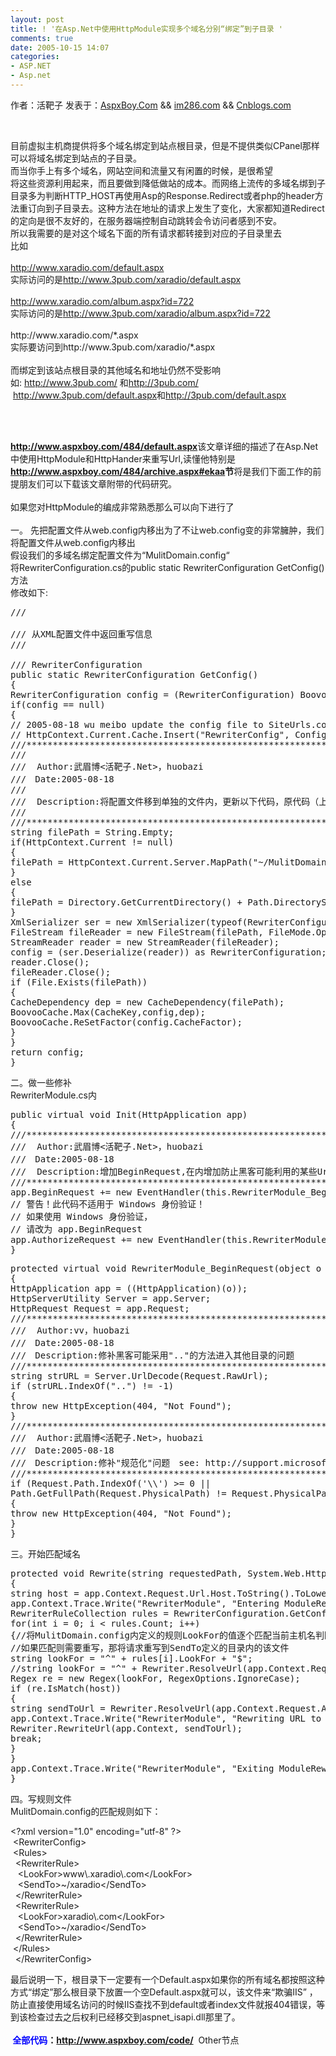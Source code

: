 ```yaml
---
layout: post
title: ! '在Asp.Net中使用HttpModule实现多个域名分别“绑定”到子目录 '
comments: true
date: 2005-10-15 14:07
categories:
- ASP.NET
- Asp.net
---
```


<p>作者：活靶子 发表于：<a href="http://www.aspxboy.com/">AspxBoy.Com</a> &amp;&amp; <a href="http://im286.com/">im286.com</a> &amp;&amp; <a href="http://cnblogs.com/">Cnblogs.com</a></p>
<br /><p>目前虚拟主机商提供将多个域名绑定到站点根目录，但是不提供类似CPanel那样可以将域名绑定到站点的子目录。<br />而当你手上有多个域名，网站空间和流量又有闲置的时候，是很希望<br />将这些资源利用起来，而且要做到降低做站的成本。而网络上流传的多域名绑到子目录多为判断HTTP_HOST再使用Asp的Response.Redirect或者php的header方法重订向到子目录去。这种方法在地址的请求上发生了变化，大家都知道Redirect的定向是很不友好的，在服务器端控制自动跳转会令访问者感到不安。<br />所以我需要的是对这个域名下面的所有请求都转接到对应的子目录里去<br />比如<br /><br /><a href="http://www.xaradio.com/default.aspx">http://www.xaradio.com/default.aspx</a><br />实际访问的是<a href="http://www.3pub.com/xaradio/default.aspx">http://www.3pub.com/xaradio/default.aspx</a><br /><br /><a href="http://www.xaradio.com/album.aspx?id=722">http://www.xaradio.com/album.aspx?id=722</a><br />实际访问的是<a href="http://www.3pub.com/xaradio/album.aspx?id=722">http://www.3pub.com/xaradio/album.aspx?id=722</a><br /><br />http://www.xaradio.com/*.aspx<br />实际要访问到http://www.3pub.com/xaradio/*.aspx<br /><br />而绑定到该站点根目录的其他域名和地址仍然不受影响<br />如: <a href="http://www.3pub.com/">http://www.3pub.com/</a> 和<a href="http://3pub.com/">http://3pub.com/</a><br /> <a href="http://www.3pub.com/default.aspx">http://www.3pub.com/default.aspx</a>和<a href="http://3pub.com/default.aspx">http://3pub.com/default.aspx</a></p>
<br /><p><br /><a href="http://www.aspxboy.com/484/default.aspx"><strong>http://www.aspxboy.com/484/default.aspx</strong></a>该文章详细的描述了在Asp.Net中使用HttpModule和HttpHander来重写Url,读懂他特别是<a href="http://www.aspxboy.com/484/archive.aspx#ekaa"><strong>http://www.aspxboy.com/484/archive.aspx#ekaa</strong></a><strong>节</strong>将是我们下面工作的前提朋友们可以下载该文章附带的代码研究。<br /><br />如果您对HttpModule的编成非常熟悉那么可以向下进行了<br /><br />一。 先把配置文件从web.config内移出为了不让web.config变的非常臃肿，我们将配置文件从web.config内移出<br />假设我们的多域名绑定配置文件为“MulitDomain.config“<br />将RewriterConfiguration.cs的public static RewriterConfiguration GetConfig()方法<br />修改如下:<br /></p>
<pre>/// <summary>
/// 从XML配置文件中返回重写信息
/// </summary>
/// <returns>RewriterConfiguration</returns>
public static RewriterConfiguration GetConfig()
{
RewriterConfiguration config = (RewriterConfiguration) BoovooCache.Get(CacheKey);
if(config == null)
{
// 2005-08-18 wu meibo update the config file to SiteUrls.config
// HttpContext.Current.Cache.Insert("RewriterConfig", ConfigurationSettings.GetConfig("RewriterConfig"));
///************************************************************************************
///
///  Author:武眉博&lt;活靶子.Net&gt;，huobazi
///　Date:2005-08-18
///
///  Description:将配置文件移到单独的文件内，更新以下代码，原代码（上一行）停止工作
///
///************************************************************************************
string filePath = String.Empty;
if(HttpContext.Current != null)
{
filePath = HttpContext.Current.Server.MapPath("~/MulitDomain.config");
}
else
{
filePath = Directory.GetCurrentDirectory() + Path.DirectorySeparatorChar + "MulitDomain.config";
}
XmlSerializer ser = new XmlSerializer(typeof(RewriterConfiguration));
FileStream fileReader = new FileStream(filePath, FileMode.Open, FileAccess.Read, FileShare.Read);
StreamReader reader = new StreamReader(fileReader);
config = (ser.Deserialize(reader)) as RewriterConfiguration;
reader.Close();
fileReader.Close();
if (File.Exists(filePath))
{
CacheDependency dep = new CacheDependency(filePath);
BoovooCache.Max(CacheKey,config,dep);
BoovooCache.ReSetFactor(config.CacheFactor);
}
}
return config;
} </pre>
<p>二。做一些修补<br />RewriterModule.cs内<br /></p>
<pre>public virtual void Init(HttpApplication app)
{
///**********************************************************************************
///  Author:武眉博&lt;活靶子.Net&gt;，huobazi
///　Date:2005-08-18
///  Description:增加BeginRequest,在内增加防止黑客可能利用的某些Url漏洞攻击的代码
///**********************************************************************************
app.BeginRequest += new EventHandler(this.RewriterModule_BeginRequest);
// 警告！此代码不适用于 Windows 身份验证！
// 如果使用 Windows 身份验证，
// 请改为 app.BeginRequest
app.AuthorizeRequest += new EventHandler(this.RewriterModule_AuthorizeRequest);
} </pre>
<pre>protected virtual void RewriterModule_BeginRequest(object o , EventArgs e)
{
HttpApplication app = ((HttpApplication)(o));
HttpServerUtility Server = app.Server;
HttpRequest Request = app.Request;
///************************************************************
///  Author:vv，huobazi
///　Date:2005-08-18
///　Description:修补黑客可能采用".."的方法进入其他目录的问题
///************************************************************
string strURL = Server.UrlDecode(Request.RawUrl);
if (strURL.IndexOf("..") != -1)
{
throw new HttpException(404, "Not Found");
}
///**********************************************************************************
///  Author:武眉博&lt;活靶子.Net&gt;，huobazi
///　Date:2005-08-18
///　Description:修补"规范化"问题　see: http://support.microsoft.com/?kbid=887459
///***********************************************************************************
if (Request.Path.IndexOf('\\') &gt;= 0 ||
Path.GetFullPath(Request.PhysicalPath) != Request.PhysicalPath)
{
throw new HttpException(404, "Not Found");
}
} </pre>
<p>三。开始匹配域名<br /></p>
<pre>protected void Rewrite(string requestedPath, System.Web.HttpApplication app)
{
string host = app.Context.Request.Url.Host.ToString().ToLower();
app.Context.Trace.Write("RewriterModule", "Entering ModuleRewriter");
RewriterRuleCollection rules = RewriterConfiguration.GetConfig().Rules;
for(int i = 0; i &lt; rules.Count; i++)
{//将MulitDomain.config内定义的规则LookFor的值逐个匹配当前主机名判断否被定义了需要重写
//如果匹配则需要重写，那将请求重写到SendTo定义的目录内的该文件
string lookFor = "^" + rules[i].LookFor + "$";
//string lookFor = "^" + Rewriter.ResolveUrl(app.Context.Request.ApplicationPath, rules[i].LookFor + requestedPath) + "$";
Regex re = new Regex(lookFor, RegexOptions.IgnoreCase);
if (re.IsMatch(host))
{
string sendToUrl = Rewriter.ResolveUrl(app.Context.Request.ApplicationPath,  rules[i].SendTo + requestedPath);
app.Context.Trace.Write("RewriterModule", "Rewriting URL to " + sendToUrl);
Rewriter.RewriteUrl(app.Context, sendToUrl);
break;
}
}
app.Context.Trace.Write("RewriterModule", "Exiting ModuleRewriter");
}
</pre>
<p>四。写规则文件<br />MulitDomain.config的匹配规则如下：<br /></p>
<div class="codeDiv">&lt;?xml version="1.0" encoding="utf-8" ?&gt; <br /> &lt;RewriterConfig&gt;<br /> &lt;Rules&gt;<br />  &lt;RewriterRule&gt;<br />   &lt;LookFor&gt;www\.xaradio\.com&lt;/LookFor&gt;<br />   &lt;SendTo&gt;~/xaradio&lt;/SendTo&gt;<br />  &lt;/RewriterRule&gt;<br />  &lt;RewriterRule&gt;<br />   &lt;LookFor&gt;xaradio\.com&lt;/LookFor&gt;<br />   &lt;SendTo&gt;~/xaradio&lt;/SendTo&gt;<br />  &lt;/RewriterRule&gt;<br /> &lt;/Rules&gt;<br />  &lt;/RewriterConfig&gt;</div>
<p>最后说明一下，根目录下一定要有一个Default.aspx如果你的所有域名都按照这种方式“绑定”那么根目录下放置一个空Default.aspx就可以，该文件来“欺骗IIS” ，防止直接使用域名访问的时候IIS查找不到default或者index文件就报404错误，等到该检查过去之后权利已经移交到aspnet_isapi.dll那里了。<br /><br /><strong><span style="COLOR: #339966"> <span style="COLOR: #0000ff">全部</span><span style="COLOR: #0000ff">代码</span></span>：</strong><a href="http://www.aspxboy.com/code/"><strong>http://www.aspxboy.com/code/</strong></a>  Other节点</p>				
